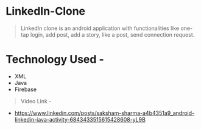 # LinkedIn-Clone

> LinkedIn clone is an android application with functionalities like one-tap login, add post, add a story, like a post, send connection request.

# Technology Used -

* XML
* Java
* Firebase

> Video Link - 
* https://www.linkedin.com/posts/saksham-sharma-a4b4351a9_android-linkedin-java-activity-6843433515615428608-yL9B

